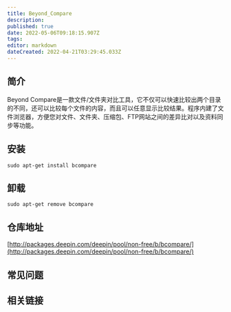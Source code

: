 ```yaml
---
title: Beyond_Compare
description: 
published: true
date: 2022-05-06T09:18:15.907Z
tags: 
editor: markdown
dateCreated: 2022-04-21T03:29:45.033Z
---
```


## 简介

Beyond Compare是一款文件/文件夹对比工具，它不仅可以快速比较出两个目录的不同，还可以比较每个文件的内容，而且可以任意显示比较结果。程序内建了文件浏览器，方便您对文件、文件夹、压缩包、FTP网站之间的差异比对以及资料同步等功能。

## 安装

`sudo apt-get install bcompare`

## 卸载

`sudo apt-get remove bcompare`

## 仓库地址

[http://packages.deepin.com/deepin/pool/non-free/b/bcompare/](http://packages.deepin.com/deepin/pool/non-free/b/bcompare/)


## 常见问题


## 相关链接